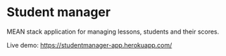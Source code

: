 # Student manager

MEAN stack application for managing lessons, students and their scores.

Live demo: https://studentmanager-app.herokuapp.com/
